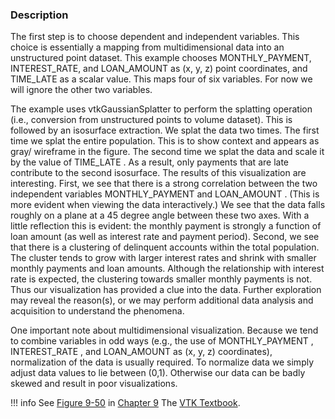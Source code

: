 ### Description

The first step is to choose dependent and independent variables. This choice is essentially a mapping from multidimensional data into an unstructured point dataset. This example chooses MONTHLY_PAYMENT, INTEREST_RATE, and LOAN_AMOUNT as (x, y, z) point coordinates, and TIME_LATE as a scalar value. This maps four of six variables. For now we will ignore the other two variables.

The example uses vtkGaussianSplatter to perform the splatting operation (i.e., conversion from unstructured points to volume dataset). This is followed by an isosurface extraction. We splat the data two times. The first time we splat the entire population. This is to show context and appears as gray/ wireframe in the figure. The second time we splat the data and scale it by the value of TIME_LATE . As a result, only payments that are late contribute to the second isosurface. The results of this visualization are interesting. First, we see that there is a strong correlation between the two independent variables MONTHLY_PAYMENT and LOAN_AMOUNT . (This is more evident when viewing the data interactively.) We see that the data falls roughly on a plane at a 45 degree angle between these two axes. With a little reflection this is evident: the monthly payment is strongly a function of loan amount (as well as interest rate and payment period). Second, we see that there is a clustering of delinquent accounts within the total population. The cluster tends to grow with larger interest rates and shrink with smaller monthly payments and loan amounts. Although the relationship with interest rate is expected, the clustering towards smaller monthly payments is not. Thus our visualization has provided a clue into the data. Further exploration may reveal the reason(s), or we may perform additional data analysis and acquisition to understand the phenomena.

One important note about multidimensional visualization. Because we tend to combine variables in odd ways (e.g., the use of MONTHLY_PAYMENT , INTEREST_RATE , and LOAN_AMOUNT as (x, y, z) coordinates), normalization of the data is usually required. To normalize data we simply adjust data values to lie between (0,1). Otherwise our data can be badly skewed and result in poor visualizations.

!!! info
    See [Figure 9-50](../../../VTKBook/09Chapter9/#Figure%209-50) in [Chapter 9](../../../VTKBook/09Chapter9) The [VTK Textbook](../../../VTKBook/01Chapter1).
